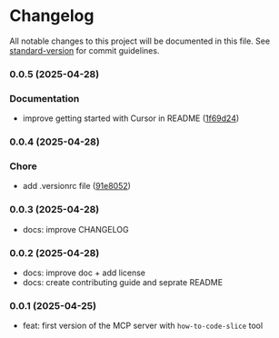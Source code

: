 # Changelog

All notable changes to this project will be documented in this file. See [standard-version](https://github.com/conventional-changelog/standard-version) for commit guidelines.

### 0.0.5 (2025-04-28)


### Documentation

* improve getting started with Cursor in README ([1f69d24](https://github.com/prismicio/prismic-mcp-server/commit/1f69d240d525c15bcd29b5b984a65b9f7d4a9113))

### 0.0.4 (2025-04-28)


### Chore

* add .versionrc file ([91e8052](https://github.com/prismicio/prismic-mcp-server/commit/91e80520f5701f34d768d7a30f85f33a5fc4c246))

### 0.0.3 (2025-04-28)

- docs: improve CHANGELOG

### 0.0.2 (2025-04-28)

- docs: improve doc + add license
- docs: create contributing guide and seprate README

### 0.0.1 (2025-04-25)

- feat: first version of the MCP server with `how-to-code-slice` tool
